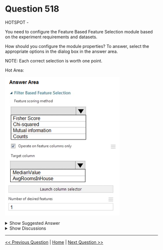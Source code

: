 # Question 518

HOTSPOT -

You need to configure the Feature Based Feature Selection module based on the experiment requirements and datasets.

How should you configure the module properties? To answer, select the appropriate options in the dialog box in the answer area.

NOTE: Each correct selection is worth one point.

Hot Area:

![Question Image](../images/q518_q_0036200001.png)

<details>
  <summary>Show Suggested Answer</summary>

<img src="../images/q518_ans_0_0036300001.png" alt="Answer Image"><br>

<p>Box 1: Mutual Information.</p>
<p>The mutual information score is particularly useful in feature selection because it maximizes the mutual information between the joint distribution and target variables in datasets with many dimensions.</p>
<p>Box 2: MedianValue -</p>
<p>MedianValue is the feature column, , it is the predictor of the dataset.</p>
<p>Scenario: The MedianValue and AvgRoomsinHouse columns both hold data in numeric format. You need to select a feature selection algorithm to analyze the relationship between the two columns in more detail.</p>
<p>Reference:</p>
<p>https://docs.microsoft.com/en-us/azure/machine-learning/studio-module-reference/filter-based-feature-selection</p>

</details>

<details>
  <summary>Show Discussions</summary>

<blockquote><p><strong>jed_elhak</strong> <code>(Thu 19 Sep 2024 15:48)</code> - <em>Upvotes: 5</em></p><p>You must prioritize the columns of data for predicting the outcome(The mutual information score measures the contribution of a variable towards reducing uncertainty about the value of another variable: namely, the label). You must use non-parametric statistics to measure relationships. i think asnwer is Mutual information</p></blockquote>
<blockquote><p><strong>iuolu</strong> <code>(Tue 07 May 2024 00:16)</code> - <em>Upvotes: 1</em></p><p>Fisher test is better, it is similar to Chi squared but fisher is more exact, choose Fisher score</p></blockquote>
<blockquote><p><strong>jed_elhak</strong> <code>(Thu 19 Sep 2024 15:37)</code> - <em>Upvotes: 1</em></p><p>fisher is parmametric</p></blockquote>
<blockquote><p><strong>jed_elhak</strong> <code>(Thu 19 Sep 2024 15:38)</code> - <em>Upvotes: 1</em></p><p>and chi squared also is parapetric theay asked for non parametric</p></blockquote>
<blockquote><p><strong>kty</strong> <code>(Tue 19 Mar 2024 12:58)</code> - <em>Upvotes: 3</em></p><p>I think the answer is Fisher Score

Fisher Score: Label can be text or numeric but features must be numeric.
Mutual Information: Labels and features can be text or numeric. Use this method for computing feature importance for two categorical columns.
Chi Squared: Labels and features can be text or numeric. Use this method for computing feature importance for two categorical columns.</p></blockquote>

<blockquote><p><strong>Abhinav_nasaiitkgp</strong> <code>(Sun 21 Jan 2024 21:21)</code> - <em>Upvotes: 2</em></p><p>Since both MedianValue and Averagenumber of house is numerical variable, we should use Fisher Price</p></blockquote>
<blockquote><p><strong>jackreacher</strong> <code>(Thu 23 Nov 2023 03:33)</code> - <em>Upvotes: 4</em></p><p>The answer should be Fisher Score since the label and the features are numeric values. Chi Squared and Mutual information for categorical values.</p></blockquote>
<blockquote><p><strong>swatidorge</strong> <code>(Sun 12 Nov 2023 09:27)</code> - <em>Upvotes: 2</em></p><p>By the definition of Mutual Information, a low value should mean that one feature does not give me information about the other and by the definition of Chi Square, a low value of Chi Square means that the two features must be independent.

Hence i guess Chi square is not used and mutual information is used</p></blockquote>

<blockquote><p><strong>user11111</strong> <code>(Fri 01 Sep 2023 05:12)</code> - <em>Upvotes: 2</em></p><p>The answer is counts. Chi square and mutual information applies to categorical data.
Since there is only 1 feature we looking at meaning there&#x27;s only one dataset it cannot be Fisher.
https://docs.microsoft.com/en-us/azure/machine-learning/studio-module-reference/filter-based-feature-selection</p></blockquote>
<blockquote><p><strong>jackreacher</strong> <code>(Thu 23 Nov 2023 03:38)</code> - <em>Upvotes: 2</em></p><p>Count don&#x27;t require label, so it cannot be</p></blockquote>
<blockquote><p><strong>nato16</strong> <code>(Sat 30 Sep 2023 18:50)</code> - <em>Upvotes: 1</em></p><p>Target column is MedianValue is contious variables, so I don&#x27;t see any reason to use Chi Square. In addion, Fisher test and Chi Sqaure can be exchanged with each other.</p></blockquote>

</details>

---

[<< Previous Question](question_517.md) | [Home](/index.md) | [Next Question >>](question_519.md)
